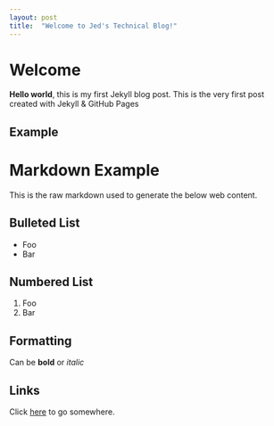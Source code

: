 ```yaml
---
layout: post
title:  "Welcome to Jed's Technical Blog!"
---
```


# Welcome

**Hello world**, this is my first Jekyll blog post. This is the very first post created with Jekyll & GitHub Pages

## Example

Markdown Example
===============

This is the raw markdown used to generate the below web content.

Bulleted List
-------------

* Foo
* Bar

Numbered List
-------------

1. Foo
2. Bar

Formatting
----------

Can be **bold** or *italic*

Links
-----

Click [here](http://foo.com) to go somewhere.